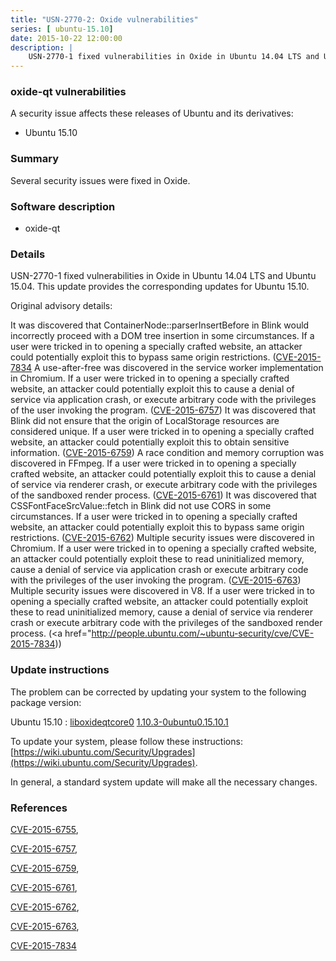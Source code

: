 ```yaml
---
title: "USN-2770-2: Oxide vulnerabilities"
series: [ ubuntu-15.10]
date: 2015-10-22 12:00:00
description: |
    USN-2770-1 fixed vulnerabilities in Oxide in Ubuntu 14.04 LTS and Ubuntu 15.04. This update provides the corresponding updates for Ubuntu 15.10.
--- 
```

 
 


### oxide-qt vulnerabilities

A security issue affects these releases of Ubuntu and its derivatives:

* Ubuntu 15.10

### Summary

Several security issues were fixed in Oxide. 

### Software description

* oxide-qt 

### Details

USN-2770-1 fixed vulnerabilities in Oxide in Ubuntu 14.04 LTS and Ubuntu 15.04. This update provides the corresponding updates for Ubuntu 15.10.

Original advisory details:

 It was discovered that ContainerNode::parserInsertBefore in Blink would incorrectly proceed with a DOM tree insertion in some circumstances. If a user were tricked in to opening a specially crafted website, an attacker could potentially exploit this to bypass same origin restrictions. ([CVE-2015-7834](http://people.ubuntu.com/~ubuntu-security/cve/CVE-2015-6755">CVE-2015-6755</a>) A use-after-free was discovered in the service worker implementation in Chromium. If a user were tricked in to opening a specially crafted website, an attacker could potentially exploit this to cause a denial of service via application crash, or execute arbitrary code with the privileges of the user invoking the program. (<a href="http://people.ubuntu.com/~ubuntu-security/cve/CVE-2015-6757">CVE-2015-6757</a>) It was discovered that Blink did not ensure that the origin of LocalStorage resources are considered unique. If a user were tricked in to opening a specially crafted website, an attacker could potentially exploit this to obtain sensitive information. (<a href="http://people.ubuntu.com/~ubuntu-security/cve/CVE-2015-6759">CVE-2015-6759</a>) A race condition and memory corruption was discovered in FFmpeg. If a user were tricked in to opening a specially crafted website, an attacker could potentially exploit this to cause a denial of service via renderer crash, or execute arbitrary code with the privileges of the sandboxed render process. (<a href="http://people.ubuntu.com/~ubuntu-security/cve/CVE-2015-6761">CVE-2015-6761</a>) It was discovered that CSSFontFaceSrcValue::fetch in Blink did not use CORS in some circumstances. If a user were tricked in to opening a specially crafted website, an attacker could potentially exploit this to bypass same origin restrictions. (<a href="http://people.ubuntu.com/~ubuntu-security/cve/CVE-2015-6762">CVE-2015-6762</a>) Multiple security issues were discovered in Chromium. If a user were tricked in to opening a specially crafted website, an attacker could potentially exploit these to read uninitialized memory, cause a denial of service via application crash or execute arbitrary code with the privileges of the user invoking the program. (<a href="http://people.ubuntu.com/~ubuntu-security/cve/CVE-2015-6763">CVE-2015-6763</a>) Multiple security issues were discovered in V8. If a user were tricked in to opening a specially crafted website, an attacker could potentially exploit these to read uninitialized memory, cause a denial of service via renderer crash or execute arbitrary code with the privileges of the sandboxed render process. (<a href="http://people.ubuntu.com/~ubuntu-security/cve/CVE-2015-7834)) 

### Update instructions

The problem can be corrected by updating your system to the following package version:

Ubuntu 15.10
 : [liboxideqtcore0](https://launchpad.net/ubuntu/+source/oxide-qt) <span> [1.10.3-0ubuntu0.15.10.1](https://launchpad.net/ubuntu/+source/oxide-qt/1.10.3-0ubuntu0.15.10.1) </span> 

To update your system, please follow these instructions: [https://wiki.ubuntu.com/Security/Upgrades](https://wiki.ubuntu.com/Security/Upgrades).

In general, a standard system update will make all the necessary changes. 

### References

 
 [CVE-2015-6755](http://people.ubuntu.com/~ubuntu-security/cve/CVE-2015-6755), 

 [CVE-2015-6757](http://people.ubuntu.com/~ubuntu-security/cve/CVE-2015-6757), 

 [CVE-2015-6759](http://people.ubuntu.com/~ubuntu-security/cve/CVE-2015-6759), 

 [CVE-2015-6761](http://people.ubuntu.com/~ubuntu-security/cve/CVE-2015-6761), 

 [CVE-2015-6762](http://people.ubuntu.com/~ubuntu-security/cve/CVE-2015-6762), 

 [CVE-2015-6763](http://people.ubuntu.com/~ubuntu-security/cve/CVE-2015-6763), 

 [CVE-2015-7834](http://people.ubuntu.com/~ubuntu-security/cve/CVE-2015-7834)
 

